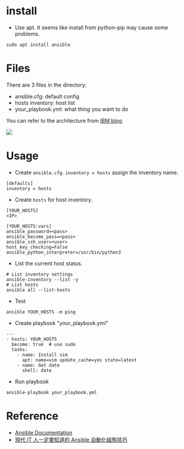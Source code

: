 # install
* Use apt. It seems like install from python-pip may cause some problems.
```
sudo apt install ansible
```

# Files
There are 3 files in the directory:

* ansible.cfg: default config
* hosts inventory: host list
* your_playbook.yml: what thing you want to do

You can refer to the architecture from [IBM blog](https://www.ibm.com/cloud/blog/end-to-end-application-provisioning-with-ansible-and-terraform).

![](https://1.cms.s81c.com/sites/default/files/2018-11-22/Ansible_ov.png)

# Usage
* Create `ansible.cfg`. `inventory = hosts` assign the inventory name.
```
[defaults]
inventory = hosts
```
* Create `hosts` for host inventory.
```
[YOUR_HOSTS]
<IP>

[YOUR_HOSTS:vars]
ansible_password=<pass>
ansible_become_pass=<pass>
ansible_ssh_user=<user>
host_key_checking=False
ansible_python_interpreter=/usr/bin/python3
```
* List the current host status.
```
# List inventory settings
ansible-inventory --list -y
# List hosts
ansible all --list-hosts
```
* Test
```
ansible YOUR_HOSTS -m ping
```
* Create playbook "your_playbook.yml"
```
---
- hosts: YOUR_HOSTS
  become: true  # use sudo
  tasks:
    - name: Install vim
      apt: name=vim update_cache=yes state=latest
    - name: Get date
      shell: date
```
* Run playbook
```
ansible-playbook your_playbook.yml
```

# Reference
* [Ansible Documentation](https://docs.ansible.com/ansible/latest/index.html)
* [現代 IT 人一定要知道的 Ansible 自動化組態技巧](https://chusiang.gitbooks.io/automate-with-ansible/content/)
